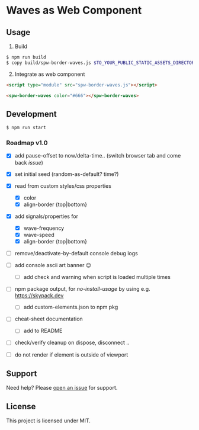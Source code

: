 # Waves as Web Component
## Usage

1. Build

```sh
$ npm run build
$ copy build/spw-border-waves.js $TO_YOUR_PUBLIC_STATIC_ASSETS_DIRECTORY
```

2. Integrate as web component

```html
<script type="module" src="spw-border-waves.js"></script>

<spw-border-waves color="#666"></spw-border-waves>
```


## Development

```sh
$ npm run start
```


### Roadmap v1.0

- [x] add pause-offset to now/delta-time.. (switch browser tab and come back _issue_)
- [x] set initial seed (random-as-default? time?)
- [x] read from custom styles/css properties
  - [x] color
  - [x] align-border {top|bottom}
- [x] add signals/properties for
  - [x] wave-frequency
  - [x] wave-speed
  - [x] align-border {top|bottom}
- [ ] remove/deactivate-by-default console debug logs
- [ ] add console ascii art banner :wink:
  - [ ] add check and warning when script is loaded multiple times
- [ ] npm package output, for _no-install-usage_ by using e.g. https://skypack.dev
  - [ ] add custom-elements.json to npm pkg
- [ ] cheat-sheet documentation
  - [ ] add to README
- [ ] check/verify cleanup on dispose, disconnect ..
- [ ] do not render if element is outside of viewport


## Support

Need help? Please [open an issue](https://github.com/spearwolf/spw-border-waves/issues/new) for support.


## License

This project is licensed under MIT.
